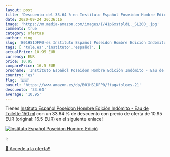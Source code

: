 ```yaml
---
layout: post
title: 'Descuento del 33.64 % en Instituto Español Poseidon Hombre Edició'
date: 2020-09-24 20:36:16
image: 'https://m.media-amazon.com/images/I/41pGxstpldL._SL200_.jpg'
comments: true
category: ofertas
author: ring
slug: 'B01HS1DFP0-es Instituto Español Poseidon Hombre Edición Indómito - Eau...'
tags: [ 'tole.es','instituto','español', ]
actualPrice: 10.95 EUR
currency: EUR
price: 10.95
comparePrice: 16.5 EUR
prodname: 'Instituto Español Poseidon Hombre Edición Indómito - Eau de Toilette 150 ml'
country: 'es'
flag: '🇪🇸'
buyurl: 'https://www.amazon.es/dp/B01HS1DFP0/?tag=tolees-21'
descuento: '33.64'
average: '10.95'
---
```


Tienes [Instituto Español Poseidon Hombre Edición Indómito - Eau de Toilette 150 ml](https://www.amazon.es/dp/B01HS1DFP0/?tag=tolees-21) con un 33.64 % de descuento con precio de oferta de 10.95 EUR (original: 16.5 EUR) en el siguiente enlace!

[![Instituto Español Poseidon Hombre Edició](https://m.media-amazon.com/images/I/41pGxstpldL._SL200_.jpg)](https://www.amazon.es/dp/B01HS1DFP0/?tag=tolees-21)

ℹ️:


[🛒 Accede a la oferta!!](https://www.amazon.es/dp/B01HS1DFP0/?tag=tolees-21)
